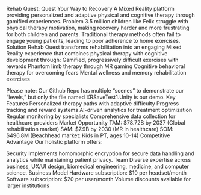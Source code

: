 Rehab Quest: Quest Your Way to Recovery
A Mixed Reality platform providing personalized and adaptive physical and cognitive therapy through gamified experiences.
Problem
3.5 million children like Felix struggle with physical therapy motivation, making recovery harder and more frustrating for both children and parents. Traditional therapy methods often fail to engage young patients, leading to poor adherence to home exercises.
Solution
Rehab Quest transforms rehabilitation into an engaging Mixed Reality experience that combines physical therapy with cognitive development through:
Gamified, progressively difficult exercises with rewards
Phantom limb therapy through MR gaming
Cognitive behavioral therapy for overcoming fears
Mental wellness and memory rehabilitation exercises

Please note: Our Github Repo has multiple “scenes” to demonstrate our “levels,” but only the file named XRSaveTest1.Unity is our demo.
Key Features
Personalized therapy paths with adaptive difficulty
Progress tracking and reward systems
AI-driven analytics for treatment optimization
Regular monitoring by specialists
Comprehensive data collection for healthcare providers
Market Opportunity
TAM: $78.72B by 2037 (Global rehabilitation market)
SAM: $7.9B by 2030 (MR in healthcare)
SOM: $496.8M (Beachhead market: Kids in PT, ages 10-14)
Competitive Advantage
Our holistic platform offers:


Security
Implements homomorphic encryption for secure data handling and analytics while maintaining patient privacy.
Team
Diverse expertise across business, UX/UI design, biomedical engineering, medicine, and computer science.
Business Model
Hardware subscription: $10 per headset/month
Software subscription: $20 per user/month
Volume discounts available for larger institutions
